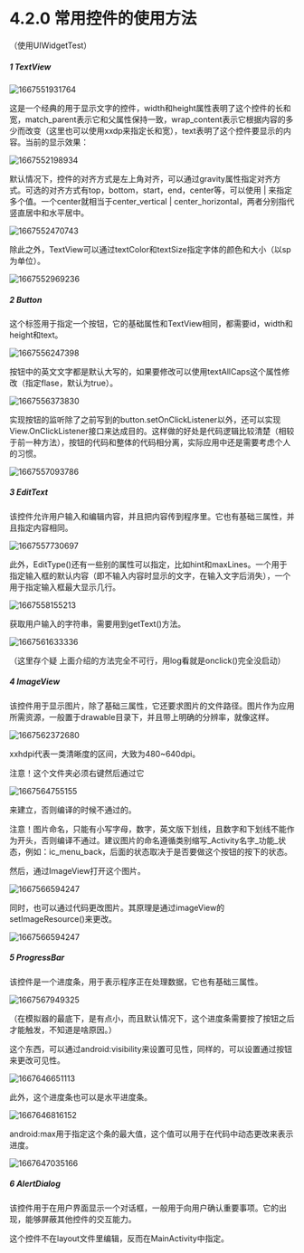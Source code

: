 # 4.2.0 常用控件的使用方法

（使用UIWidgetTest）

##### 1 TextView

![1667551931764](image/4.2.0常用控件的使用方法/1667551931764.png)

这是一个经典的用于显示文字的控件，width和height属性表明了这个控件的长和宽，match_parent表示它和父属性保持一致，wrap_content表示它根据内容的多少而改变（这里也可以使用xxdp来指定长和宽），text表明了这个控件要显示的内容。当前的显示效果：

![1667552198934](image/4.2.0常用控件的使用方法/1667552198934.png)

默认情况下，控件的对齐方式是左上角对齐，可以通过gravity属性指定对齐方式。可选的对齐方式有top，bottom，start，end，center等，可以使用 | 来指定多个值。一个center就相当于center_vertical | center_horizontal，两者分别指代竖直居中和水平居中。

![1667552470743](image/4.2.0常用控件的使用方法/1667552470743.png)

除此之外，TextView可以通过textColor和textSize指定字体的颜色和大小（以sp为单位）。

![1667552969236](image/4.2.0常用控件的使用方法/1667552969236.png)

##### 2 Button

这个标签用于指定一个按钮，它的基础属性和TextView相同，都需要id，width和height和text。

![1667556247398](image/4.2.0常用控件的使用方法/1667556247398.png)

按钮中的英文文字都是默认大写的，如果要修改可以使用textAllCaps这个属性修改（指定flase，默认为true）。

![1667556373830](image/4.2.0常用控件的使用方法/1667556373830.png)

实现按钮的监听除了之前写到的button.setOnClickListener以外，还可以实现View.OnClickListener接口来达成目的。这样做的好处是代码逻辑比较清楚（相较于前一种方法），按钮的代码和整体的代码相分离，实际应用中还是需要考虑个人的习惯。

![1667557093786](image/4.2.0常用控件的使用方法/1667557093786.png)

##### 3 EditText

该控件允许用户输入和编辑内容，并且把内容传到程序里。它也有基础三属性，并且指定内容相同。

![1667557730697](image/4.2.0常用控件的使用方法/1667557730697.png)

此外，EditType()还有一些别的属性可以指定，比如hint和maxLines。一个用于指定输入框的默认内容（即不输入内容时显示的文字，在输入文字后消失），一个用于指定输入框最大显示几行。

![1667558155213](image/4.2.0常用控件的使用方法/1667558155213.png)

获取用户输入的字符串，需要用到getText()方法。

![1667561633336](image/4.2.0常用控件的使用方法/1667561633336.png)

（这里存个疑 上面介绍的方法完全不可行，用log看就是onclick()完全没启动）

##### 4 ImageView

该控件用于显示图片，除了基础三属性，它还要求图片的文件路径。图片作为应用所需资源，一般置于drawable目录下，并且带上明确的分辨率，就像这样。

![1667562372680](image/4.2.0常用控件的使用方法/1667562372680.png)

xxhdpi代表一类清晰度的区间，大致为480~640dpi。

注意！这个文件夹必须右键然后通过它

![1667564755155](image/4.2.0常用控件的使用方法/1667564755155.png)

来建立，否则编译的时候不通过的。

注意！图片命名，只能有小写字母，数字，英文版下划线，且数字和下划线不能作为开头，否则编译不通过。建议图片的命名遵循类别缩写_Activity名字_功能_状态，例如：ic_menu_back，后面的状态取决于是否要做这个按钮的按下的状态。

然后，通过ImageView打开这个图片。

![1667566594247](image/4.2.0常用控件的使用方法/1667566594247.png)

同时，也可以通过代码更改图片。其原理是通过imageView的setImageResource()来更改。

![1667566594247](image/4.2.0常用控件的使用方法/1667566594247.png)

##### 5 ProgressBar

该控件是一个进度条，用于表示程序正在处理数据，它也有基础三属性。

![1667567949325](image/4.2.0常用控件的使用方法/1667567949325.png)

（在模拟器的最底下，是有点小，而且默认情况下，这个进度条需要按了按钮之后才能触发，不知道是啥原因。）

这个东西，可以通过android:visibility来设置可见性，同样的，可以设置通过按钮来更改可见性。

![1667646651113](image/4.2.0常用控件的使用方法/1667646651113.png)

此外，这个进度条也可以是水平进度条。

![1667646816152](image/4.2.0常用控件的使用方法/1667646816152.png)

android:max用于指定这个条的最大值，这个值可以用于在代码中动态更改来表示进度。

![1667647035166](image/4.2.0常用控件的使用方法/1667647035166.png)

##### 6 AlertDialog

该控件用于在用户界面显示一个对话框，一般用于向用户确认重要事项。它的出现，能够屏蔽其他控件的交互能力。

这个控件不在layout文件里编辑，反而在MainActivity中指定。
